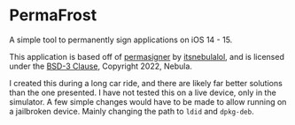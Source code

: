 # PermaFrost
A simple tool to permanently sign applications on iOS 14 - 15.

This application is based off of [permasigner](https://github.com/itsnebulalol/permasigner/blob/main/main.py) by [itsnebulalol](https://github.com/itsnebulalol), and is licensed under the [BSD-3 Clause](LICENSE), Copyright 2022, Nebula.

I created this during a long car ride, and there are likely far better solutions than the one presented. I have not tested this on a live device, only in the simulator. A few simple changes would have to be made to allow running on a jailbroken device. Mainly changing the path to `ldid` and `dpkg-deb`. 
